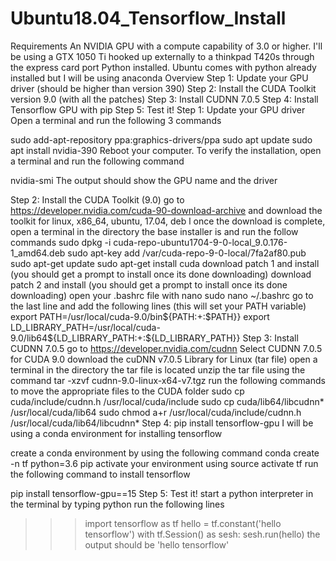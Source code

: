# Ubuntu18.04_Tensorflow_Install

Requirements
An NVIDIA GPU with a compute capability of 3.0 or higher.
I'll be using a GTX 1050 Ti hooked up externally to a thinkpad T420s through the express card port
Python installed.
Ubuntu comes with python already installed but I will be using anaconda
Overview
Step 1: Update your GPU driver (should be higher than version 390)
Step 2: Install the CUDA Toolkit version 9.0 (with all the patches)
Step 3: Install CUDNN 7.0.5
Step 4: Install Tensorflow GPU with pip
Step 5: Test it!
Step 1: Update your GPU driver
Open a terminal and run the following 3 commands

sudo add-apt-repository ppa:graphics-drivers/ppa
sudo apt update
sudo apt install nvidia-390
Reboot your computer. To verify the installation, open a terminal and run the following command

nvidia-smi
The output should show the GPU name and the driver

Step 2: Install the CUDA Toolkit (9.0)
go to https://developer.nvidia.com/cuda-90-download-archive and download the toolkit for linux, x86_64, ubuntu, 17.04, deb l
once the download is complete, open a terminal in the directory the base installer is and run the follow commands
sudo dpkg -i cuda-repo-ubuntu1704-9-0-local_9.0.176-1_amd64.deb
sudo apt-key add /var/cuda-repo-9-0-local/7fa2af80.pub
sudo apt-get update
sudo apt-get install cuda
download patch 1 and install (you should get a prompt to install once its done downloading)
download patch 2 and install (you should get a prompt to install once its done downloading)
open your .bashrc file with nano
sudo nano ~/.bashrc
go to the last line and add the following lines (this will set your PATH variable)
export PATH=/usr/local/cuda-9.0/bin${PATH:+:$PATH}}
export LD_LIBRARY_PATH=/usr/local/cuda-9.0/lib64${LD_LIBRARY_PATH:+:${LD_LIBRARY_PATH}}
Step 3: Install CUDNN 7.0.5
go to https://developer.nvidia.com/cudnn
Select CUDNN 7.0.5 for CUDA 9.0
download the cuDNN v7.0.5 Library for Linux (tar file)
open a terminal in the directory the tar file is located
unzip the tar file using the command
tar -xzvf cudnn-9.0-linux-x64-v7.tgz
run the following commands to move the appropriate files to the CUDA folder
sudo cp cuda/include/cudnn.h /usr/local/cuda/include
sudo cp cuda/lib64/libcudnn* /usr/local/cuda/lib64
sudo chmod a+r /usr/local/cuda/include/cudnn.h /usr/local/cuda/lib64/libcudnn*
Step 4: pip install tensorflow-gpu
I will be using a conda environment for installing tensorflow

create a conda environment by using the following command
conda create -n tf python=3.6 pip
activate your environment using
source activate tf
run the following command to install tensorflow

pip install tensorflow-gpu==15
Step 5: Test it!
start a python interpreter in the terminal by typing
python
run the following lines
>>> import tensorflow as tf
>>> hello = tf.constant('hello tensorflow')
>>> with tf.Session() as sesh:
>>>     sesh.run(hello)
the output should be
>>> 'hello tensorflow'
